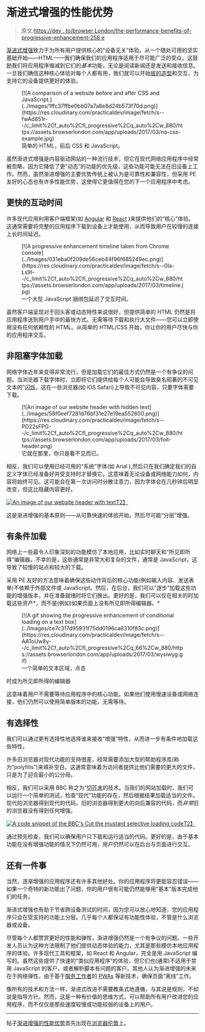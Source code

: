 # 渐进式增强的性能优势

> 原文:[https://dev . to/browser London/the-performance-benefits-of-progressive-enhancement-258 e](https://dev.to/browserlondon/the-performance-benefits-of-progressive-enhancement-258e)

[渐进式增强](https://www.browserlondon.com/blog/2012/10/23/what-is-progressive-enhancement/)致力于为所有用户提供核心的“设备无关”体验。从一个随处可用的坚实基础开始——HTML——我们确保我们的应用程序适用于尽可能广泛的受众。这鼓励我们将应用程序缩减到它们的*基本*功能，无论是阅读新闻还是发送和接收信息。一旦我们确信这种核心体验对每个人都有用，我们就可以开始[层的造型](https://www.browserlondon.com/blog/2015/04/07/theming-with-sass/)和交互，为支持它的设备提供更好的体验。

<figure>[![A comparison of a website before and after CSS and JavaScript.](../Images/1ffc37ffbe0bb07a7a8e8d24b573f70d.png)](https://res.cloudinary.com/practicaldev/image/fetch/s--fwAd851r--/c_limit%2Cf_auto%2Cfl_progressive%2Cq_auto%2Cw_880/https://assets.browserlondon.com/app/uploads/2017/03/no-css-example.jpg) 

<figcaption>简单的 HTML，前后 CSS 和 JavaScript。</figcaption>

</figure>

虽然渐进式增强是内容驱动网站的一种流行技术，但它在现代网络应用程序中经常被忽略，因为它降低了更“动态”的功能的优先级，这些功能可能无法在旧设备上工作。然而，虽然渐进增强的主要优势传统上被认为是可靠性和兼容性，但采用 PE 友好的心态也有许多性能优势，这使得它更值得在您的下一个应用程序中考虑。

## [](#faster-timetointeractive)更快的互动时间

许多现代应用利用客户端框架(如 [Angular](https://angularjs.org/) 和 [React](https://facebook.github.io/react/) )来提供他们的“核心”体验。这通常需要将完整的应用程序下载到设备上才能使用，从而导致用户在较慢的连接上长时间延迟。

<figure>[![A progressive enhancement timeline taken from Chrome console](../Images/031eba0f209de56ceb44f96f685249ec.png)](https://res.cloudinary.com/practicaldev/image/fetch/s--0la-Ls9l--/c_limit%2Cf_auto%2Cfl_progressive%2Cq_auto%2Cw_880/https://assets.browserlondon.com/app/uploads/2017/03/timeline.jpg) 

<figcaption>一个大型 JavaScript 捆绑包延迟了交互时间。</figcaption>

</figure>

虽然客户端呈现对于回头客或动态特性来说很好，但提供简单的 HTML 仍然是将应用程序送到用户手中的最快方式。无需等待下载和执行大文件——您可以立即使用没有任何依赖性的 HTML。从简单的 HTML/CSS 开始，你让你的用户尽快与你的应用程序交互。

## [](#nonblocking-font-loading)非阻塞字体加载

网络字体近年来变得非常流行，但是加载它们的最佳方式仍然是一个有争议的问题。当浏览器下载字体时，立即将它们提供给每个人可能会导致臭名昭著的不可见文本的“[闪烁](https://css-tricks.com/fout-foit-foft/)，这在一些浏览器(如 iOS Safari)上导致不可见内容，只要字体需要下载。

<figure>[![An image of our website header with hidden text](../Images/58f0eef7281d76bf31e27e19ea552600.png)](https://res.cloudinary.com/practicaldev/image/fetch/s--PD22sFPG--/c_limit%2Cf_auto%2Cfl_progressive%2Cq_auto%2Cw_880/https://assets.browserlondon.com/app/uploads/2017/03/foit-header.png) 

<figcaption>它就在那里，你只是看不见而已。</figcaption>

</figure>

相反，我们可以使用已经可用的“系统”字体(如 Arial ),然后只在我们确定我们的自定义字体已经准备好并受支持时才替换它。这意味着无论设备或网络能力如何，内容将始终可见。这可能会在第一次访问时分散注意力，因为字体会在几秒钟后明显改变，但这比隐藏内容更好。

[![An image of our website header with text](../Images/77df77ca3bc2ce55f3fad728933aad9d.png)T2】](https://res.cloudinary.com/practicaldev/image/fetch/s--EQkBjVIJ--/c_limit%2Cf_auto%2Cfl_progressive%2Cq_66%2Cw_880/https://assets.browserlondon.com/app/uploads/2017/03/font-loading.gif)

这是渐进增强的基本原则——从可靠快速的体验开始，然后尽可能“分层”增强。

## [](#conditional-loading)有条件加载

网络上一些最令人印象深刻的功能模仿了本地应用，比如实时聊天和“所见即所得”编辑器。不幸的是，这些通常是非常大和复杂的文件，通常是 JavaScript，这导致了较慢的站点和较大的下载。

采用 PE 友好的方法意味着确保这些动作背后的核心功能(例如输入内容、发送表单)不依赖于外部文件或 JavaScript。然后，在后台，我们可以“逐步”加载这些功能的增强版本，并在准备就绪时将它们换出。更好的是，我们可以仅在相关的时加载这些资产*，而不是(例如)如果页面上没有所见即所得编辑器。*

<figure>[![A gif showing the progressive enhancement of conditional loading on a text box](../Images/ce7c317d95931f75dd0196ca8310f83c.png)](https://res.cloudinary.com/practicaldev/image/fetch/s--AA1oUw8y--/c_limit%2Cf_auto%2Cfl_progressive%2Cq_66%2Cw_880/https://assets.browserlondon.com/app/uploads/2017/03/wysiwyg.gif) 

<figcaption>一个简单的文本区域，点击</figcaption>

</figure>

时成为所见即所得的编辑器

这意味着用户不需要等待应用程序中的核心功能。如果他们使用慢速设备或网络连接，他们仍然可以使用简单版本的功能，无需等待。

## [](#being-selective)有选择性

我们可以通过更有选择性地选择谁来接收“增强”特性，从而进一步有条件地加载这些特性。

许多旧浏览器对现代功能的支持很差，经常需要添加大型的帮助程序库(称为“polyfills”)来填补空白。这通常意味着为访问者提供比他们需要的更大的文件，只是为了迎合最小的公分母。

相反，我们可以采用 BBC 称之为“[切芥末](http://responsivenews.co.uk/post/18948466399/cutting-the-mustard)的技术。当我们的网站加载时，我们可以运行一个简单的测试，检查“现代”功能的存在，然后根据结果加载适当的文件。现代的浏览器得到现代的代码，旧的浏览器得到更大的向后兼容的代码，而*非常*旧的浏览器没有得到任何增强。

[![A code snippet of the BBC's Cut the mustard selective loading code](../Images/43087c65db2b341c84451f34364bc91b.png)T2】](https://res.cloudinary.com/practicaldev/image/fetch/s--6469czX---/c_limit%2Cf_auto%2Cfl_progressive%2Cq_auto%2Cw_880/https://assets.browserlondon.com/app/uploads/2017/03/cut-the-mustard.png)

通过预先检查，我们可以确保用户只下载和运行适当的代码。更好的是，由于基本功能在没有增强功能的情况下仍然可用，用户仍然可以在后台与页面进行交互。

## [](#one-more-thing)还有一件事

当然，逐渐增强的应用程序还有许多其他好处。你的应用程序将更能容忍错误——如果一个奇特的新功能出了问题，你的用户很有可能仍然能够用“基本”版本完成他们的任务。

渐进式增强也有助于节省跨设备测试的时间，因为您可以放心地知道，您的应用程序只会在受支持的功能上分层。几乎每个人都保证有功能性体验，不管是什么浏览器或设备。

尽管每个人都赞赏更好的性能和弹性，渐进增强仍然是一个有争议的问题。一些开发人员认为这种方法限制了他们提供动态体验的能力，尤其是那些模仿本地应用程序的体验。许多现代工具和框架，如 React 和 Angular，完全是用 JavaScript 编写的。虽然这些提供了快速的“类似应用程序”的体验，但它们也(通常)不适用于禁用 JavaScript 的客户，或者解析脚本有问题的客户。其他人认为渐进增强的未来在于网络弹性，由于基于[服务工作者](https://developers.google.com/web/fundamentals/getting-started/primers/service-workers)的 [PWAs](https://www.browserlondon.com/blog/2019/04/15/current-state-progressive-web-app-pwa/) 等新技术，确保页面“离线”工作。

像所有的技术和方法一样，渐进式改进不需要教条式地遵循，与其说是规则，不如说是指导方针。然而，这是一种有价值的思维方式，可以帮助所有用户改进您的应用程序，而不仅仅是那些速度较慢或功能较弱的设备上的用户。

* * *

帖子[渐进增强的性能优势](https://www.browserlondon.com/blog/2017/03/14/performance-benefits-progressive-enhancement/)首先出现在[浏览器伦敦](https://www.browserlondon.com)上。